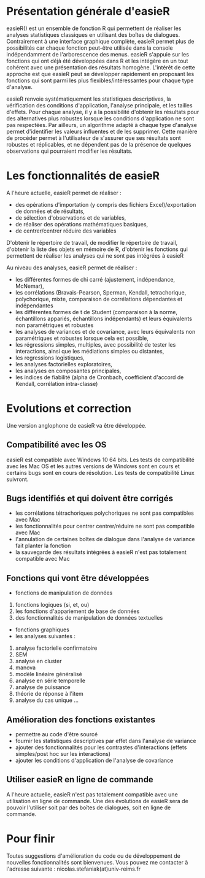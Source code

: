 # Présentation générale d'easieR

easieR() est un ensemble de fonction R qui permettent de réaliser les analyses statistiques classiques en utilisant des boîtes de dialogues. 
Contrairement à une interface graphique complète, easieR permet plus de possibilités car chaque fonction peut-être utilisée dans la console indépendamment de l'arborescence des menus. 
easieR s'appuie sur les fonctions qui ont déjà été développées dans R et les intégère en un tout cohérent avec une présentation des résultats homogène. L'intérêt de cette approche est que easieR peut se développer rapidement en proposant les fonctions qui sont parmi les plus flexibles/intéressantes pour chaque type d'analyse. 

easieR renvoie systématiquement les statistiques descriptives, la vérification des conditions d'application, l'analyse principale, et les tailles d'effets.
Pour chaque analyse, il y a la possibilité d'obtenir les résultats pour des alternatives plus robustes lorsque les conditions d'application ne sont pas respectées. Par ailleurs, un algorithme adapté à chaque type d'analyse permet d'identifier les valeurs influentes et de les supprimer. Cette manière de procéder permet à l'utilisateur de s'assurer que ses résultats sont robustes et réplicables, et ne dépendent pas de la présence de quelques observations qui pourraient modifier les résultats. 

# Les fonctionnalités de easieR
A l'heure actuelle, easieR permet de réaliser :
- des opérations d'importation (y compris des fichiers Excel)/exportation de données et de résultats, 
- de sélection d'observations et de variables, 
- de réaliser des opérations mathématiques basiques,
- de centrer/centrer réduire des variables

D'obtenir le répertoire de travail, de modifier le répertoire de travail, d'obtenir la liste des objets en mémoire de R, d'obtenir les fonctions qui permettent de réaliser les analyses qui ne sont pas intégrées à easieR

Au niveau des analyses, easieR permet de réaliser :
- les différentes formes de chi carré (ajustement, indépendance, McNemar), 
- les corrélations (Bravais-Pearson, Sperman, Kendall, tetrachorique, polychorique, mixte, comparaison de corrélations dépendantes et indépendantes
- les différentes formes de t de Student (comparaison à la norme, échantillons appariés, échantillons indépendants) et leurs équivalents non paramétriques et robustes
- les analyses de variances et de covariance, avec leurs équivalents non paramétriques et robustes lorsque cela est possible, 
- les régressions simples, multiples, avec possibilité de tester les interactions, ainsi que les médiations simples ou distantes,
- les regressions logistiques, 
- les analyses factorielles exploratoires, 
- les analyses en composantes principales,
- les indices de fiabilité (alpha de Cronbach, coefficient d'accord de Kendall, corrélation intra-classe)
 

# Evolutions et correction
Une version anglophone de easieR va être développée.

## Compatibilité avec les OS
easieR est compatible avec Windows 10 64 bits. 
Les tests de compatibilité avec les Mac OS et les autres versions de Windows sont en cours et certains bugs sont en cours de résolution. 
Les tests de compatibilité Linux suivront.


## Bugs identifiés et qui doivent être corrigés
- les corrélations tétrachoriques polychoriques ne sont pas compatibles avec Mac
- les fonctionnalités pour centrer centrer/réduire ne sont pas compatible avec Mac
- l'annulation de certaines boîtes de dialogue dans l'analyse de variance fait planter la fonction
- la sauvegarde des résultats intégrées à easieR n'est pas totalement compatible avec Mac

## Fonctions qui vont être développées 
- fonctions de manipulation de données
1) fonctions logiques (si, et, ou) 
2) les fonctions d'appariement de base de données
3) des fonctionnalités de manipulation de données textuelles
- fonctions graphiques
- les analyses suivantes :
1) analyse factorielle confirmatoire
2) SEM
3) analyse en cluster
4) manova
5) modèle linéaire généralisé
6) analyse en série temporelle
7) analyse de puissance
8) théorie de réponse à l'item
9) analyse du cas unique
...

## Amélioration des fonctions existantes 
- permettre au code d'être sourcé
- fournir les statistiques descriptives par effet dans l'analyse de variance
- ajouter des fonctionnalités pour les contrastes d'interactions (effets simples/post hoc sur les interactions)
- ajouter les conditions d'application de l'analyse de covariance


## Utiliser easieR en ligne de commande
A l'heure actuelle, easieR n'est pas totalement compatible avec une utilisation en ligne de commande. Une des évolutions de easieR sera de pouvoir l'utiliser soit par des boîtes de dialogues, soit en ligne de commande.

# Pour finir
Toutes suggestions d'amélioration du code ou de développement de nouvelles fonctionnalités sont bienvenues.
Vous pouvez me contacter à l'adresse suivante : nicolas.stefaniak(at)univ-reims.fr
